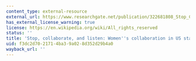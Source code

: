 ```yaml
---
content_type: external-resource
external_url: https://www.researchgate.net/publication/322681808_Stop_Collaborate_and_Listen_Women's_Collaboration_in_US_State_Legislatures_Women's_Collaboration_in_US_State_Legislatures
has_external_license_warning: true
license: https://en.wikipedia.org/wiki/All_rights_reserved
status: ''
title: 'Stop, collaborate, and listen: Women''s collaboration in US state legislatures'
uid: f3dc2d70-2171-4ba3-9a02-8d352d29b4a0
wayback_url: ''
---
```

